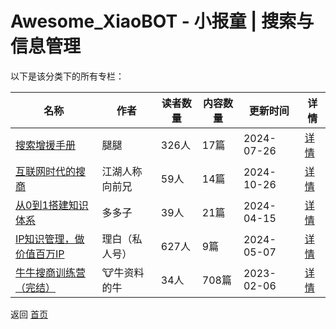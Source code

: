# Awesome_XiaoBOT - 小报童 | 搜索与信息管理

以下是该分类下的所有专栏：

| 名称 | 作者 | 读者数量 | 内容数量 | 更新时间 | 详情 |
|------|------|----------|----------|----------|------|
| [搜索增援手册](https://xiaobot.net/p/ketobook?refer=9c3f1c95-a052-465a-9902-f6d75080262a) | 腿腿 | 326人 | 17篇 |  2024-07-26 | [详情](data/ketobook.md) |
| [互联网时代的搜商](https://xiaobot.net/p/searching?refer=9c3f1c95-a052-465a-9902-f6d75080262a) | 江湖人称向前兄 | 59人 | 14篇 |  2024-10-26 | [详情](data/searching.md) |
| [从0到1搭建知识体系](https://xiaobot.net/p/Notion666?refer=9c3f1c95-a052-465a-9902-f6d75080262a) | 多多子 | 39人 | 21篇 |  2024-04-15 | [详情](data/Notion666.md) |
| [IP知识管理，做价值百万IP](https://xiaobot.net/p/lhcfzsgl?refer=9c3f1c95-a052-465a-9902-f6d75080262a) | 理白（私人号） | 627人 | 9篇 |  2024-05-07 | [详情](data/lhcfzsgl.md) |
| [牛牛搜商训练营（完结）](https://xiaobot.net/p/niu?refer=9c3f1c95-a052-465a-9902-f6d75080262a) | 🐮牛资料的牛 | 34人 | 708篇 |  2023-02-06 | [详情](data/niu.md) |


返回 [首页](../README.md)
